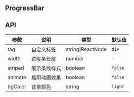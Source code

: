 ## ProgressBar

## API

| 参数 | 说明 | 类型 | 默认值 |
| --- | --- | --- | --- |
| tag | 自定义标签 | string\|ReactNode | `div` |
| width | 进度条长度 | number | - |
| striped | 展示条纹样式 | boolean | `false` |
| animate | 启用动画效果 | boolean | `false` |
| bgColor | 背景颜色 | string | `light` |
